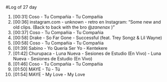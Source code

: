#Log of 27 day

1. [00:31] Coso - Tu Compañia - Tu Compañia
1. [00:36] instagram.com - unknown - retro en Instagram: “Some new and old clips. (Back to back with the bro @_zanenax_ )”
1. [00:37] Coso - Tu Compañia - Tu Compañia
1. [00:58] Drake - So Far Gone - Successful (feat. Trey Songz & Lil Wayne)
1. [00:58] Coso - Tu Compañia - Tu Compañia
1. [01:39] Sabino - Yo Quería Ser Yo - Kentekere
1. [01:42] Churupaca - Luna Nueva - Sesiones de Estudio (En Vivo) - Luna Nueva - Sesiones de Estudio (En Vivo)
1. [01:46] Coso - Tu Compañia - Tu Compañia
1. [01:50] MAYE - Tú - Tú
1. [01:54] MAYE - My Love - My Love
